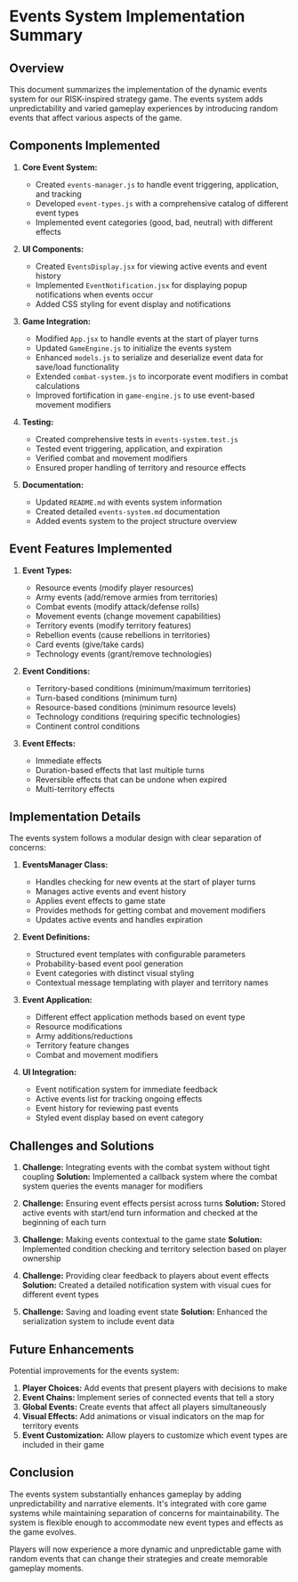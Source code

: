 # Events System Implementation Summary

## Overview

This document summarizes the implementation of the dynamic events system for our RISK-inspired strategy game. The events system adds unpredictability and varied gameplay experiences by introducing random events that affect various aspects of the game.

## Components Implemented

1. **Core Event System:**
   - Created `events-manager.js` to handle event triggering, application, and tracking
   - Developed `event-types.js` with a comprehensive catalog of different event types
   - Implemented event categories (good, bad, neutral) with different effects

2. **UI Components:**
   - Created `EventsDisplay.jsx` for viewing active events and event history
   - Implemented `EventNotification.jsx` for displaying popup notifications when events occur
   - Added CSS styling for event display and notifications

3. **Game Integration:**
   - Modified `App.jsx` to handle events at the start of player turns
   - Updated `GameEngine.js` to initialize the events system
   - Enhanced `models.js` to serialize and deserialize event data for save/load functionality
   - Extended `combat-system.js` to incorporate event modifiers in combat calculations
   - Improved fortification in `game-engine.js` to use event-based movement modifiers

4. **Testing:**
   - Created comprehensive tests in `events-system.test.js`
   - Tested event triggering, application, and expiration
   - Verified combat and movement modifiers
   - Ensured proper handling of territory and resource effects

5. **Documentation:**
   - Updated `README.md` with events system information
   - Created detailed `events-system.md` documentation
   - Added events system to the project structure overview

## Event Features Implemented

1. **Event Types:**
   - Resource events (modify player resources)
   - Army events (add/remove armies from territories)
   - Combat events (modify attack/defense rolls)
   - Movement events (change movement capabilities)
   - Territory events (modify territory features)
   - Rebellion events (cause rebellions in territories)
   - Card events (give/take cards)
   - Technology events (grant/remove technologies)

2. **Event Conditions:**
   - Territory-based conditions (minimum/maximum territories)
   - Turn-based conditions (minimum turn)
   - Resource-based conditions (minimum resource levels)
   - Technology conditions (requiring specific technologies)
   - Continent control conditions

3. **Event Effects:**
   - Immediate effects
   - Duration-based effects that last multiple turns
   - Reversible effects that can be undone when expired
   - Multi-territory effects

## Implementation Details

The events system follows a modular design with clear separation of concerns:

1. **EventsManager Class:**
   - Handles checking for new events at the start of player turns
   - Manages active events and event history
   - Applies event effects to game state
   - Provides methods for getting combat and movement modifiers
   - Updates active events and handles expiration

2. **Event Definitions:**
   - Structured event templates with configurable parameters
   - Probability-based event pool generation
   - Event categories with distinct visual styling
   - Contextual message templating with player and territory names

3. **Event Application:**
   - Different effect application methods based on event type
   - Resource modifications
   - Army additions/reductions
   - Territory feature changes
   - Combat and movement modifiers

4. **UI Integration:**
   - Event notification system for immediate feedback
   - Active events list for tracking ongoing effects
   - Event history for reviewing past events
   - Styled event display based on event category

## Challenges and Solutions

1. **Challenge:** Integrating events with the combat system without tight coupling
   **Solution:** Implemented a callback system where the combat system queries the events manager for modifiers

2. **Challenge:** Ensuring event effects persist across turns
   **Solution:** Stored active events with start/end turn information and checked at the beginning of each turn

3. **Challenge:** Making events contextual to the game state
   **Solution:** Implemented condition checking and territory selection based on player ownership

4. **Challenge:** Providing clear feedback to players about event effects
   **Solution:** Created a detailed notification system with visual cues for different event types

5. **Challenge:** Saving and loading event state
   **Solution:** Enhanced the serialization system to include event data

## Future Enhancements

Potential improvements for the events system:

1. **Player Choices:** Add events that present players with decisions to make
2. **Event Chains:** Implement series of connected events that tell a story
3. **Global Events:** Create events that affect all players simultaneously
4. **Visual Effects:** Add animations or visual indicators on the map for territory events
5. **Event Customization:** Allow players to customize which event types are included in their game

## Conclusion

The events system substantially enhances gameplay by adding unpredictability and narrative elements. It's integrated with core game systems while maintaining separation of concerns for maintainability. The system is flexible enough to accommodate new event types and effects as the game evolves.

Players will now experience a more dynamic and unpredictable game with random events that can change their strategies and create memorable gameplay moments.
